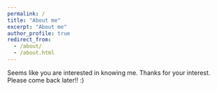```yaml
---
permalink: /
title: "About me"
excerpt: "About me"
author_profile: true
redirect_from: 
  - /about/
  - /about.html
---
```


Seems like you are interested in knowing me. Thanks for your interest. Please come back later!! :)
